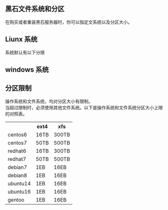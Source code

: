 ## 黑石文件系统和分区
在购买或者重装黑石服务器时，你可以指定文系统以及分区大小。

## Liunx 系统
系统默认有以下分限


## windows 系统

## 分区限制
操作系统和文件系统，均对分区大小有限制。<br/>当超过限制时，必须使用其他文件系统。以下是操作系统和文件系统分区大小上限的对照表。

<table>
<tr>
<th></th>
<th>ext4</th>
<th>xfs</th>
</tr>

<tr>
<td>centos6</td>
<td>16TB</td>
<td>300TB</td>
</tr>

<tr>
<td>centos7</td>
<td>50TB</td>
<td>500TB</td>
</tr>

<tr>
<td>redhat6</td>
<td>16TB</td>
<td>300TB</td>
</tr>

<tr>
<td>redhat7</td>
<td>50TB</td>
<td>500TB</td>
</tr>


<tr>
<td>debian7</td>
<td>1EB</td>
<td>16EB</td>
</tr>

<tr>
<td>debian8</td>
<td>1EB</td>
<td>16EB</td>
</tr>

<tr>
<td>ubuntu14</td>
<td>1EB</td>
<td>16EB</td>
</tr>

<tr>
<td>ubuntu16</td>
<td>1EB</td>
<td>16EB</td>
</tr>

<tr>
<td>gentoo</td>
<td>1EB</td>
<td>16EB</td>
</tr>

</table>

						   
				   
				   
				   
				   
				   
				   

				   
				   